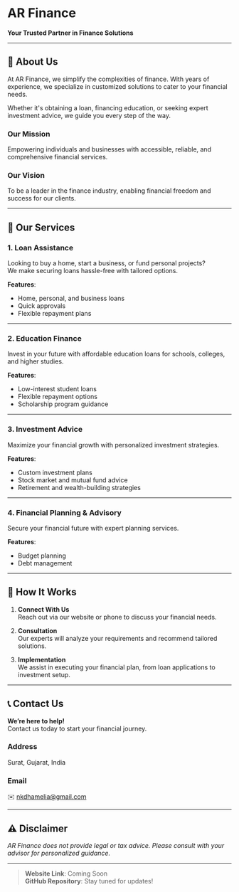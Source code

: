 # AR Finance

**Your Trusted Partner in Finance Solutions**

---

## 🚀 About Us

At AR Finance, we simplify the complexities of finance. With years of experience, we specialize in customized solutions to cater to your financial needs.

Whether it's obtaining a loan, financing education, or seeking expert investment advice, we guide you every step of the way.

### **Our Mission**
Empowering individuals and businesses with accessible, reliable, and comprehensive financial services.

### **Our Vision**
To be a leader in the finance industry, enabling financial freedom and success for our clients.

---

## 💼 Our Services

### 1. **Loan Assistance**
Looking to buy a home, start a business, or fund personal projects?  
We make securing loans hassle-free with tailored options.

**Features**:  
- Home, personal, and business loans  
- Quick approvals  
- Flexible repayment plans  

---

### 2. **Education Finance**
Invest in your future with affordable education loans for schools, colleges, and higher studies.

**Features**:  
- Low-interest student loans  
- Flexible repayment options  
- Scholarship program guidance  

---

### 3. **Investment Advice**
Maximize your financial growth with personalized investment strategies.

**Features**:  
- Custom investment plans  
- Stock market and mutual fund advice  
- Retirement and wealth-building strategies  

---

### 4. **Financial Planning & Advisory**
Secure your financial future with expert planning services.

**Features**:  
- Budget planning  
- Debt management
  
---

## 🔧 How It Works

1. **Connect With Us**  
   Reach out via our website or phone to discuss your financial needs.

2. **Consultation**  
   Our experts will analyze your requirements and recommend tailored solutions.

3. **Implementation**  
   We assist in executing your financial plan, from loan applications to investment setup.

---

## 📞 Contact Us

**We’re here to help!**  
Contact us today to start your financial journey.

### **Address**  
Surat, Gujarat, India  

### **Email**  
✉️ [nkdhamelia@gmail.com](mailto:nkdhamelia@gmail.com)

---

## ⚠️ Disclaimer

*AR Finance does not provide legal or tax advice. Please consult with your advisor for personalized guidance.*

---

> **Website Link**: Coming Soon  
> **GitHub Repository**: Stay tuned for updates!
